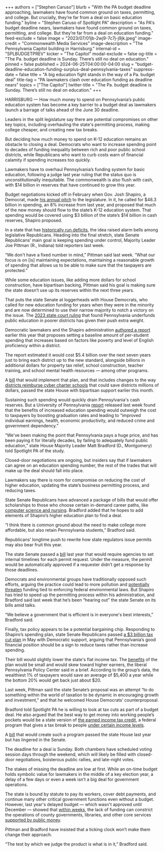+++
authors = ["Stephen Caruso"]
blurb = "With the PA budget deadline approaching, lawmakers have found common ground on taxes, permitting, and college. But crucially, they’re far from a deal on basic education funding."
byline = "Stephen Caruso of Spotlight PA"
description = "As PA's budget deadline nears, lawmakers have found common ground on taxes, permitting, and college. But they’re far from a deal on education funding."
feed-exclude = false
image = "2023/07/01jb-2wj9-7c7j-j9jk.jpeg"
image-credit = "Commonwealth Media Services"
image-description = "The Pennsylvania Capitol building in Harrisburg."
internal-id = "SPLBUDGETPREV"
kicker = "The Capitol"
modal-exclude = false
og-title = "The Pa. budget deadline is Sunday. There’s still no deal on education."
pinned = false
published = 2024-06-25T04:00:00-04:00
slug = "budget-deadline-education-funding-surplus-deal-pennsylvania-taxes"
suppress-date = false
title = "A big education fight stands in the way of a Pa. budget deal"
title-tag = "PA lawmakers clash over education funding as deadline nears"
topics = ["The Capitol"]
twitter-title = "The Pa. budget deadline is Sunday. There’s still no deal on education."
+++

HARRISBURG — How much money to spend on Pennsylvania’s public education system has become a key barrier to a budget deal as lawmakers launch a barrage of talks ahead of the June 30 deadline.

Leaders in the split legislature say there are potential compromises on other key topics, including overhauling the state&#39;s permitting process, making college cheaper, and creating new tax breaks.

But deciding how much money to spend on K-12 education remains an obstacle to closing a deal. Democrats who want to increase spending point to decades of funding inequality between rich and poor public school districts, while Republicans who want to curb costs warn of financial calamity if spending increases too quickly.

<script src="https://www.spotlightpa.org/embed.js" async></script><div data-spl-embed-version="1" data-spl-src="https://www.spotlightpa.org/embeds/newsletter/"></div>

Lawmakers have to overhaul Pennsylvania’s funding system for basic education, following a judge last year ruling that the status quo is unconstitutionally inequitable. The commonwealth is also flush with cash, with $14 billion in reserves that have continued to grow this year.

Budget negotiations kicked off in February when Gov. Josh Shapiro, a Democrat, made <a href="https://www.spotlightpa.org/news/2024/02/pennsylvania-josh-shapiro-budget-2024-education-legal-marijuana-skill-games/">his annual pitch</a> to the legislature. In it, he called for $48.3 billion in spending, an 8% increase from last year, and proposed that much of the new money should flow to the state’s K-12 education system. That spending would be covered using $3 billion of the state’s $14 billion in cash reserves, Shapiro proposed.

In a state that has <a href="https://www.spotlightpa.org/news/2024/03/pennsylvania-budget-josh-shapiro-surplus-structural-deficit-explainer/">historically run deficits</a>, the idea raised alarm bells among legislative Republicans. Heading into the final stretch, state Senate Republicans’ main goal is keeping spending under control, Majority Leader Joe Pittman (R., Indiana) told reporters last week.

“We don&#39;t have a fixed number in mind,” Pittman said last week. “What our focus is on \[is\] maintaining expectations, maintaining a reasonable growth of spending that allows us to be able to make sure that the taxpayers are protected.”

While some education issues, like adding more dollars for school construction, have bipartisan backing, Pittman said his goal is making sure the state doesn’t use up its reserves within the next three years.

That puts the state Senate at loggerheads with House Democrats, who called for new education funding for years when they were in the minority and are now determined to use their narrow majority to notch a victory on the issue. The <a href="https://www.spotlightpa.org/news/2023/02/pa-public-school-funding-lawsuit-state-budget-billions/#:~:text=A%20Commonwealth%20Court%20judge%20ruled,state%20Supreme%20Court%20is%20possible.">2023 state court ruling</a> that found Pennsylvania underfunds public education in poorer districts has given their push extra weight.

Democratic lawmakers and the Shapiro administration <a href="https://www.spotlightpa.org/news/2024/01/pennsylvania-public-school-funding-lawsuit-report-recommendations/">authored a report</a> earlier this year that proposes setting a baseline amount of per-student spending that increases based on factors like poverty and level of English proficiency within a district.

The report estimated it would cost $5.4 billion over the next seven years just to bring each district up to the new standard, alongside billions in additional dollars for property tax relief, school construction, teacher training, and school mental health resources — among other programs.

A <a href="https://web.archive.org/20240605030359/https://www.legis.state.pa.us/cfdocs/billInfo/billInfo.cfm?sYear=2023&sInd=0&body=H&type=B&bn=2370">bill</a> that would implement that plan, and that includes changes to the way <a href="https://www.spotlightpa.org/news/2024/06/pennsylvania-education-public-school-district-cyber-charter-reform-funding/">districts reimburse cyber charter schools</a> that could save districts millions of dollars, passed the state House with bipartisan support earlier this month.

Sustaining such spending would quickly drain Pennsylvania&#39;s cash reserves. But a University of Pennsylvania <a href="https://web.archive.org/20240618182321/https://static1.squarespace.com/static/583b86882e69cfc61c6c26dc/t/667097578a1eff2ba02be3b7/1718654807811/CBCSE_PAReport_061724.pdf">report</a> released last week found that the benefits of increased education spending would outweigh the cost to taxpayers by boosting graduation rates and leading to “improved individual earnings, health, economic productivity, and reduced crime and government dependency.”

“We&#39;ve been making the point that Pennsylvania pays a huge price, and has been paying it for literally decades, by failing to adequately fund public education,” state House Majority Leader Matt Bradford (D., Montgomery) told Spotlight PA of the study.

Closed-door negotiations are ongoing, but insiders say that if lawmakers can agree on an education spending number, the rest of the trades that will make up the deal should fall into place.

Lawmakers say there is room for compromise on reducing the cost of higher education, updating the state’s business permitting process, and reducing taxes.

State Senate Republicans have advanced a package of bills that would offer scholarships to those who choose certain in-demand career paths, like <a href="https://www.spotlightpa.org/news/2024/06/pennsylvania-college-affordability-legislature-budget/">computer science and nursing</a>. Bradford added that he hopes to add elements of Shapiro’s higher education plan to find a deal.

“I think there is common ground about the need to make college more affordable, but also retain Pennsylvania students,” Bradford said.

Republicans’ longtime push to rewrite how state regulators issue permits may also bear fruit this year.

The state Senate passed a <a href="https://web.archive.org/20240117184051/https://www.legis.state.pa.us/CFDOCS/Legis/PN/Public/btCheck.cfm?txtType=PDF&sessYr=2023&sessInd=0&billBody=S&billTyp=B&billNbr=0350&pn=0718">bill</a> last year that would require agencies to set internal timelines for each permit request. Under the measure, the permit would be automatically approved if a requester didn’t get a response by those deadlines.

Democrats and environmental groups have traditionally opposed such efforts, arguing the practice could lead to more pollution and <a href="https://web.archive.org/20240625111148/https://www.epa.gov/caa-permitting/delegation-clean-air-act-authority">potentially threaten</a> funding tied to enforcing federal environmental laws. But Shapiro has tried to speed up the permitting process within his administration, and Bradford said last week that he’s been “hearing out” the state Senate on its bills amid talks.

“We believe a government that is efficient is in everyone&#39;s best interests,” Bradford said.

Finally, tax policy appears to be a potential bargaining chip. Responding to Shapiro’s spending plan, state Senate Republicans passed <a href="https://web.archive.org/20240510080906/https://www.legis.state.pa.us/cfdocs/billInfo/billInfo.cfm?sYear=2023&sInd=0&body=S&type=B&bn=0269">a $3 billion tax cut plan</a> in May with Democratic support, arguing that Pennsylvania’s good financial position should be a sign to reduce taxes rather than increase spending.

Their bill would slightly lower the state&#39;s flat income tax. The <a href="https://web.archive.org/20240520093704/https://pennpolicy.org/republicans-choose-tax-cuts-for-the-rich-over-funding-education/">benefits</a> of the plan would be small and would skew toward higher earners, the liberal Pennsylvania Policy Center said in a brief. According to the group’s data, the wealthiest 1% of taxpayers would save an average of $5,400 a year while the bottom 20% would get back just about $20.

Last week, Pittman said the state Senate’s proposal was an attempt “to do something within the world of taxation to be dynamic in encouraging growth and investment,” and that he welcomed House Democrats’ counterproposal.

Bradford told Spotlight PA he is willing to look at tax cuts as part of a budget deal. He also argued that the best way to get money into working people’s pockets would be a state version of <a href="https://www.spotlightpa.org/news/2023/06/pa-child-care-earned-income-tax-credit-legislature-budget-shapiro/">the earned income tax credit</a>, a federal program that gives a tax break to people <a href="https://web.archive.org/20240101204659/https://www.irs.gov/credits-deductions/individuals/earned-income-tax-credit/earned-income-and-earned-income-tax-credit-eitc-tables#EITC%20Tables">under certain income levels</a>.

A <a href="https://web.archive.org/20240130062537/https://www.legis.state.pa.us/cfdocs/billInfo/billInfo.cfm?sYear=2023&sInd=0&body=H&type=B&bn=1272">bill</a> that would create such a program passed the state House last year but has lingered in the Senate.

<script src="https://www.spotlightpa.org/embed.js" async></script><div data-spl-embed-version="1" data-spl-src="https://www.spotlightpa.org/embeds/donate/"></div>

The deadline for a deal is Sunday. Both chambers have scheduled voting session days through the weekend, which will likely be filled with closed-door negotiations, boisterous public rallies, and late-night votes.

The stakes of missing the deadline are low at first. While an on-time budget holds symbolic value for lawmakers in the middle of a key election year, a delay of a few days or even a week isn’t a big deal for government operations.

The state is bound by statute to pay its workers, cover debt payments, and continue many other critical government functions even without a budget. However, last year&#39;s delayed budget — which wasn&#39;t approved until December — showed that <a href="https://www.spotlightpa.org/news/2023/07/pennsylvania-legislature-shapiro-voucher-budget-impasse-consequences/">within weeks</a>, the lack of funding can constrict the operations of county governments, libraries, and other core services <a href="https://www.spotlightpa.org/news/2023/11/pennsylvania-budget-2023-impasse-library-community-college-funding/">supported by public money</a>.

Pittman and Bradford have insisted that a ticking clock won’t make them change their approach.

“The test by which we judge the product is what is in it,” Bradford said.

